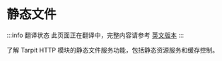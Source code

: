 # 静态文件

:::info 翻译状态
此页面正在翻译中，完整内容请参考 [英文版本](/docs/http-server/static-files)
:::

了解 Tarpit HTTP 模块的静态文件服务功能，包括静态资源服务和缓存控制。 